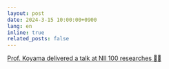 ```yaml
---
layout: post
date: 2024-3-15 10:00:00+0900
lang: en
inline: true
related_posts: false
---
```


[Prof. Koyama delivered a talk at NII 100 researches 🧑‍🏫](https://event.nii.ac.jp/event/8890/module/booth/249956/206468)